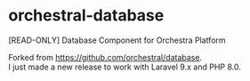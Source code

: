 # orchestral-database
[READ-ONLY] Database Component for Orchestra Platform

Forked from https://github.com/orchestral/database.  
I just made a new release to work with Laravel 9.x and PHP 8.0.
